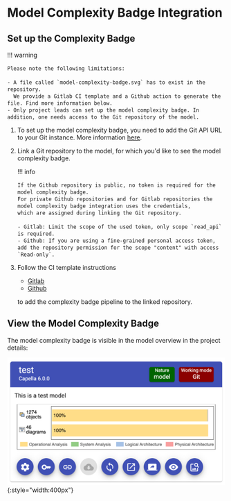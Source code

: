 <!--
 ~ SPDX-FileCopyrightText: Copyright DB InfraGO AG and contributors
 ~ SPDX-License-Identifier: Apache-2.0
 -->

# Model Complexity Badge Integration

## Set up the Complexity Badge

!!! warning

    Please note the following limitations:

    - A file called `model-complexity-badge.svg` has to exist in the repository.
      We provide a Gitlab CI template and a Github action to generate the file. Find more information below.
    - Only project leads can set up the model complexity badge. In addition, one needs access to the Git repository of the model.

1.  To set up the model complexity badge, you need to add the Git API URL to
    your Git instance. More information
    [here](../../../admin/settings/model-sources/git.md).
1.  Link a Git repository to the model, for which you'd like to see the model
    complexity badge.

    !!! info

        If the Github repository is public, no token is required for the model complexity badge.
        For private Github repositories and for Gitlab repositories the model complexity badge integration uses the credentials,
        which are assigned during linking the Git repository.

        - Gitlab: Limit the scope of the used token, only scope `read_api` is required.
        - Github: If you are using a fine-grained personal access token, add the repository permission for the scope "content" with access `Read-only`.

1.  Follow the CI template instructions

    -   [Gitlab](https://github.com/DSD-DBS/py-capellambse/tree/master/ci-templates/gitlab#model-badge)
    -   [Github](https://github.com/DSD-DBS/py-capellambse/tree/master/ci-templates/github#model-badge)

    to add the complexity badge pipeline to the linked repository.

## View the Model Complexity Badge

The model complexity badge is visible in the model overview in the project
details:

![Model complexity badge](./complexity_badge.png){:style="width:400px"}
